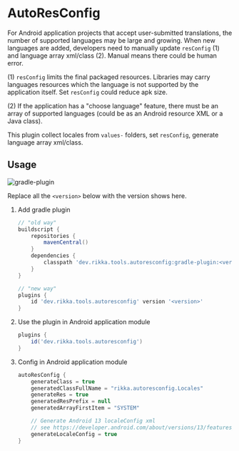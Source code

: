 # AutoResConfig

For Android application projects that accept user-submitted translations, the number of supported languages may be large and growing. When new languages are added, developers need to manually update `resConfig` (1) and language array xml/class (2). Manual means there could be human error.

(1) `resConfig` limits the final packaged resources. Libraries may carry languages resources which the language is not supported by the application itself. Set `resConfig` could reduce apk size.

(2) If the application has a "choose language" feature, there must be an array of supported languages (could be as an Android resource XML or a Java class).

This plugin collect locales from `values-` folders, set `resConfig`, generate language array xml/class.

## Usage

![gradle-plugin](https://img.shields.io/maven-central/v/dev.rikka.tools.autoresconfig/dev.rikka.tools.autoresconfig.gradle.plugin?label=gradle-plugin)

Replace all the `<version>` below with the version shows here.

1. Add gradle plugin
  
   ```groovy
   // "old way"
   buildscript {
       repositories {
           mavenCentral()
       }
       dependencies {
           classpath 'dev.rikka.tools.autoresconfig:gradle-plugin:<version>'
       }
   }
   ```

   ```groovy
   // "new way"
   plugins {
       id 'dev.rikka.tools.autoresconfig' version '<version>'
   }
   ```

2. Use the plugin in Android application module

   ```groovy
   plugins {
       id('dev.rikka.tools.autoresconfig')
   }

3. Config in Android application module

   ```groovy
   autoResConfig {
       generateClass = true
       generatedClassFullName = "rikka.autoresconfig.Locales"
       generateRes = true
       generatedResPrefix = null
       generatedArrayFirstItem = "SYSTEM"
   
       // Generate Android 13 localeConfig xml
       // see https://developer.android.com/about/versions/13/features/app-languages#use-localeconfig
       generateLocaleConfig = true
   }
   ```